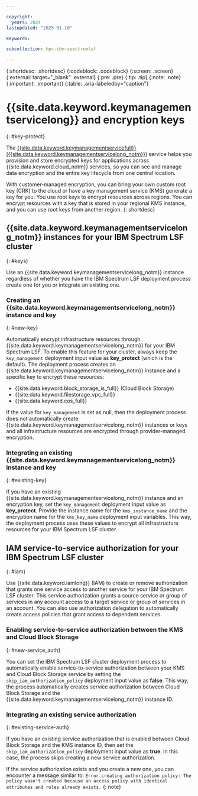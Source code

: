 ```yaml
---

copyright:
  years: 2024
lastupdated: "2025-01-10"

keywords:

subcollection: hpc-ibm-spectrumlsf

---
```


{:shortdesc: .shortdesc}
{:codeblock: .codeblock}
{:screen: .screen}
{:external: target="_blank" .external}
{:pre: .pre}
{:tip: .tip}
{:note: .note}
{:important: .important}
{:table: .aria-labeledby="caption"}

# {{site.data.keyword.keymanagementservicelong}} and encryption keys
{: #key-protect}

The [{{site.data.keyword.keymanagementservicefull}} ({{site.data.keyword.keymanagementservicelong_notm}})](/docs/key-protect) service helps you provision and store encrypted keys for applications across {{site.data.keyword.cloud_notm}} services, so you can see and manage data encryption and the entire key lifecycle from one central location.

With customer-managed encryption, you can bring your own custom root key (CRK) to the cloud or have a key management service (KMS) generate a key for you. You use root keys to encrypt resources across regions. You can encrypt resources with a key that is stored in your regional KMS instance, and you can use root keys from another region.
{: shortdesc}

## {{site.data.keyword.keymanagementservicelong_notm}} instances for your IBM Spectrum LSF cluster
{: #keys}

Use an {{site.data.keyword.keymanagementservicelong_notm}} instance regardless of whether you have the IBM Spectrum LSF deployment process create one for you or integrate an existing one.

### Creating an {{site.data.keyword.keymanagementservicelong_notm}} instance and key
{: #new-key}

Automatically encrypt infrastructure resources through {{site.data.keyword.keymanagementservicelong_notm}} for your IBM Spectrum LSF. To enable this feature for your cluster, always keep the `key_management` deployment input value as **key_protect** (which is the default). The deployment process creates an {{site.data.keyword.keymanagementservicelong_notm}} instance and a specific key to encrypt these resources:

* {{site.data.keyword.block_storage_is_full}} (Cloud Block Storage)
* {{site.data.keyword.filestorage_vpc_full}}
* {{site.data.keyword.cos_full}}

If the value for `key_management` is set as null, then the deployment process does not automatically create {{site.data.keyword.keymanagementservicelong_notm}} instances or keys and all infrastructure resources are encrypted through provider-managed encryption.

### Integrating an existing {{site.data.keyword.keymanagementservicelong_notm}} instance and key
{: #existing-key}

If you have an existing {{site.data.keyword.keymanagementservicelong_notm}} instance and an encryption key, set the `key_management` deployment input value as **key_protect**. Provide the instance name for the `kms_instance_name` and the encryption name for the `kms_key_name` deployment input variables. This way, the deployment process uses these values to encrypt all infrastructure resources for your IBM Spectrum LSF cluster.

## IAM service-to-service authorization for your IBM Spectrum LSF cluster
{: #iam}

Use {{site.data.keyword.iamlong}} (IAM) to create or remove authorization that grants one service access to another service for your IBM Spectrum LSF cluster. This service authorization grants a source service or group of services in any account access to a target service or group of services in an account. You can also use authorization delegation to automatically create access policies that grant access to dependent services.

### Enabling service-to-service authorization between the KMS and Cloud Block Storage
{: #new-service_auth}

You can set the IBM Spectrum LSF cluster deployment process to automatically enable service-to-service authorization between your KMS and Cloud Block Storage service by setting the `skip_iam_authorization_policy` deployment input value as **false**. This way, the process automatically creates service authorization between Cloud Block Storage and the {{site.data.keyword.keymanagementservicelong_notm}} instance ID.

### Integrating an existing service authorization
{: #existing-service-auth}

If you have an existing service authorization that is enabled between Cloud Block Storage and the KMS instance ID, then set the `skip_iam_authorization_policy` deployment input value as **true**. In this case, the process skips creating a new service authorization.

If the service authorization exists and you create a new one, you can encounter a message similar to: `Error creating authorization policy: The policy wasn't created because an access policy with identical attributes and roles already exists.`
{: note}
